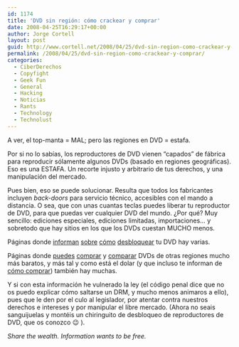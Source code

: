 ```yaml
---
id: 1174
title: 'DVD sin región: cómo crackear y comprar'
date: 2008-04-25T16:29:17+00:00
author: Jorge Cortell
layout: post
guid: http://www.cortell.net/2008/04/25/dvd-sin-region-como-crackear-y-comprar/
permalink: /2008/04/25/dvd-sin-region-como-crackear-y-comprar/
categories:
  - CiberDerechos
  - Copyfight
  - Geek Fun
  - General
  - Hacking
  - Noticias
  - Rants
  - Technology
  - Technolust
---
```

A ver, el top-manta = MAL; pero las regiones en DVD = estafa.

Por si no lo sabías, los reproductores de DVD vienen &#8220;capados&#8221; de fábrica para reproducir sólamente algunos DVDs (basado en regiones geográficas). Eso es una ESTAFA. Un recorte injusto y arbitrario de tus derechos, y una manipulación del mercado.

Pues bien, eso se puede solucionar. Resulta que todos los fabricantes incluyen _back-doors_ para servicio técnico, accesibles con el mando a distancia. O sea, que con unas cuantas teclas puedes liberar tu reproductor de DVD, para que puedas ver cualquier DVD del mundo. ¿Por qué? Muy sencillo: ediciones especiales, ediciones limitadas, importaciones&#8230; y sobretodo que hay sitios en los que los DVDs cuestan MUCHO menos.

Páginas donde <a href="http://www.videohelp.com/dvdhacks" title="Videohelp" target="_blank">informan</a> <a href="http://www.dvdhacks.co.uk/" title="DVD hacks" target="_blank">sobre</a> <a href="http://www.avforums.com/forums/forumdisplay.php?f=126" title="AV Forums" target="_blank">cómo</a> <a href="http://www.dvd365.net/?hacks/hacklist.htm" title="DVD365" target="_blank">desbloquear</a> tu DVD hay varias.

Páginas donde <a href="http://www.dvdpricecheck.co.uk/index.php" title="DVD price check" target="_blank">puedes</a> <a href="http://www.deepdiscount.com/index.htm" title="Deepdiscount" target="_blank">comprar</a> y <a href="http://www.find-dvd.co.uk/" title="Find DVD" target="_blank">comparar</a> DVDs de otras regiones mucho más baratos, y más tal y como está el dolar (y que incluso te informan de <a href="http://www.moneysavingexpert.com/shopping/best-buy-usa#howto" title="Buy from USA, how to" target="_blank">cómo comprar</a>) también hay muchas.

Y si con esta información he vulnerado la ley (el código penal dice que no os puedo explicar cómo saltarse un DRM, y mucho menos animaros a ello), pues que le den por el culo al legislador, por atentar contra nuestros derechos e intereses y por manipular el libre mercado. (Ahora no seais sanguijuelas y montéis un chiringuito de desbloqueo de reproductores de DVD, que os conozco 😉 ).

_Share the wealth. Information wants to be free._